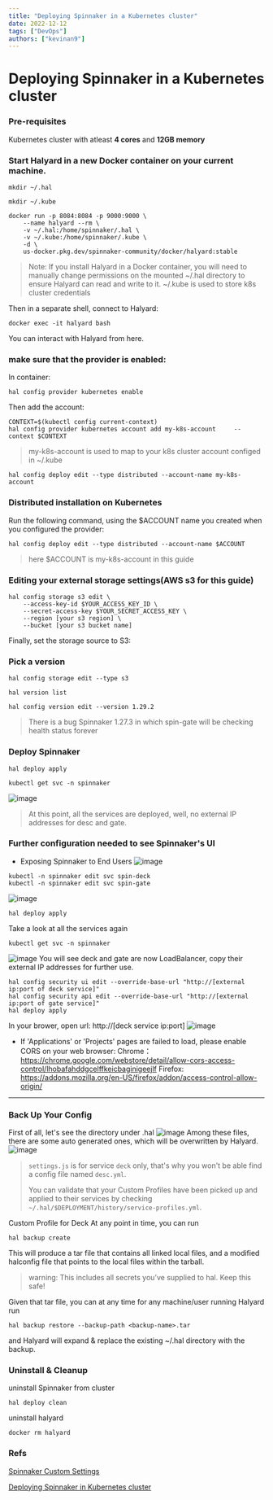 ```yaml
---
title: "Deploying Spinnaker in a Kubernetes cluster"
date: 2022-12-12
tags: ["DevOps"]
authors: ["kevinan9"]
---
```


# Deploying Spinnaker in a Kubernetes cluster

### Pre-requisites
Kubernetes cluster with atleast **4 cores** and **12GB memory**

### Start Halyard in a new Docker container on your current machine.
```
mkdir ~/.hal

mkdir ~/.kube

docker run -p 8084:8084 -p 9000:9000 \
    --name halyard --rm \
    -v ~/.hal:/home/spinnaker/.hal \
    -v ~/.kube:/home/spinnaker/.kube \
    -d \
    us-docker.pkg.dev/spinnaker-community/docker/halyard:stable
```
> Note: If you install Halyard in a Docker container, you will need to manually change permissions on the mounted ~/.hal directory to ensure Halyard can read and write to it.
> ~/.kube is used to store k8s cluster credentials


Then in a separate shell, connect to Halyard:
```
docker exec -it halyard bash
```
You can interact with Halyard from here.


### make sure that the provider is enabled:
In container:
```
hal config provider kubernetes enable
```

Then add the account:
```
CONTEXT=$(kubectl config current-context)
hal config provider kubernetes account add my-k8s-account     --context $CONTEXT
```
> my-k8s-account is used to map to your k8s cluster account configed in ~/.kube

```
hal config deploy edit --type distributed --account-name my-k8s-account
```

### Distributed installation on Kubernetes
Run the following command, using the $ACCOUNT name you created when you configured the provider:
```
hal config deploy edit --type distributed --account-name $ACCOUNT
```
> here $ACCOUNT is my-k8s-account in this guide

### Editing your external storage settings(AWS s3 for this guide)
```
hal config storage s3 edit \
    --access-key-id $YOUR_ACCESS_KEY_ID \
    --secret-access-key $YOUR_SECRET_ACCESS_KEY \
    --region [your s3 region] \
    --bucket [your s3 bucket name]
```
Finally, set the storage source to S3:

### Pick a version
```
hal config storage edit --type s3
```

```
hal version list

hal config version edit --version 1.29.2
```
> There is a bug Spinnaker 1.27.3 in which spin-gate will be checking health status forever


### Deploy Spinnaker
```
hal deploy apply
```


```
kubectl get svc -n spinnaker
```
![image](https://user-images.githubusercontent.com/1268001/208226091-c0d670a2-313a-4b30-b121-14d8bc81c608.png)

> At this point, all the services are deployed, well, no external IP addresses for desc and gate.

### Further configuration needed to see Spinnaker's UI
- Exposing Spinnaker to End Users
![image](https://user-images.githubusercontent.com/1268001/208170592-3411716e-64cc-4eae-9514-51ed49237117.png)

```
kubectl -n spinnaker edit svc spin-deck
kubectl -n spinnaker edit svc spin-gate
```
![image](https://user-images.githubusercontent.com/1268001/208226131-96d931dd-7221-414f-8b9c-36b4f8de5d3f.png)

```
hal deploy apply
```

Take a look at all the services again
```
kubectl get svc -n spinnaker
```
![image](https://user-images.githubusercontent.com/1268001/208226176-2a90d094-f68e-41f7-b541-e1149284a3f3.png)
You will see deck and gate are now LoadBalancer, copy their external IP addresses for further use.

```
hal config security ui edit --override-base-url "http://[external ip:port of deck service]"
hal config security api edit --override-base-url "http://[external ip:port of gate service]"
hal deploy apply
```

In your brower, open url: http://[deck service ip:port]
![image](https://user-images.githubusercontent.com/1268001/208226276-08e807fd-ae11-4cbb-bdf2-22f67bd3a106.png)
- If 'Applications' or 'Projects' pages are failed to load, please enable CORS on your web browser:
Chrome：https://chrome.google.com/webstore/detail/allow-cors-access-control/lhobafahddgcelffkeicbaginigeejlf
Firefox: https://addons.mozilla.org/en-US/firefox/addon/access-control-allow-origin/

---

### Back Up Your Config
First of all, let's see the directory under .hal
![image](https://user-images.githubusercontent.com/1268001/208317646-1e69d6c5-2c59-491f-a1a9-2d797f0d6dff.png)
Among these files, there are some auto generated ones, which will be overwritten by Halyard.
![image](https://user-images.githubusercontent.com/1268001/208317676-655c53a1-614d-4590-aef9-5c7931fe1da6.png)

> `settings.js` is for service `deck` only, that's why you won't be able find a config file named `desc.yml`.
> 
> You can validate that your Custom Profiles have been picked up and applied to their services by checking `~/.hal/$DEPLOYMENT/history/service-profiles.yml`.

Custom Profile for Deck 
At any point in time, you can run
```
hal backup create
```
This will produce a tar file that contains all linked local files, and a modified halconfig file that points to the local files within the tarball.
> warning: This includes all secrets you’ve supplied to hal. Keep this safe!

Given that tar file, you can at any time for any machine/user running Halyard run
```
hal backup restore --backup-path <backup-name>.tar
```
and Halyard will expand & replace the existing ~/.hal directory with the backup.
   
### Uninstall & Cleanup
uninstall Spinnaker from cluster
```
hal deploy clean
```
uninstall halyard
```
docker rm halyard
```

### Refs
[Spinnaker Custom Settings](https://spinnaker.io/docs/reference/halyard/custom/)

[Deploying Spinnaker in Kubernetes cluster](https://www.youtube.com/watch?v=9EUyMjR6jSc)

